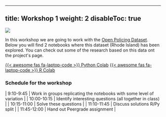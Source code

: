 
---
title: Workshop 1
weight: 2
disableToc: true
---

![](https://openpolicing.stanford.edu/img/logo_large_w_padding.png?width=20pc)

In this workshop we are going to work with the [Open Policing Dataset](https://openpolicing.stanford.edu/). Below you will find 2 notebooks where this dataset (Rhode Island) has been explored. You can check out some of the research based on this data ont the project's page.

[{{< awesome fas fa-laptop-code >}} Python Colab](https://colab.research.google.com/github/SDS-AAU/SDS-master/blob/master/M1/notebooks/data_exploration_case_py.ipynb)
[{{< awesome fas fa-laptop-code >}} R Colab](https://colab.research.google.com/github/SDS-AAU/SDS-master/blob/master/M1/notebooks/EDA_case_policing_R.ipynb)

### Schedule for the workshop

| 9:10-9:45   | Work in groups replicating the notebooks with some level of variation |
| 10:00-10:15 | Identify interesting questions (all together in class)                |
| 10:15-11:00 | Solve these questions                                                 |
| 11:10-11:45 | Discuss solutions R/Py split                                          |
| 11:45-12:00 | Hand out Peergrade assignment                                         |



<!-- 

**Follow along:**
* [{{< awesome fas fa-laptop-code >}} Slides DS in business](https://sdc-dataintelligence-slides-lfcnv834m.now.sh/?fbclid=IwAR2VGJqTma_ReJUqRZfV5KRz-2jHD1C009kjcmHSn2n7iST30BxC0V5oDj0#slide=1)


{{< tabs >}}

{{< tab name="1 - Current state">}}
<div>
  <h2>Data Science in business 1 - Current state</h2>
  {{< panopto "https://cbs.cloud.panopto.eu/Panopto/Pages/Viewer.aspx?id=dc8a48b8-4431-4589-ab4d-ac2300c433f6&fbclid=IwAR0QUrP9x8dc02a_RdjVC3PRAzfmkv7VLdS0_g0n6q2hBrD21gEnEgH6-JM">}}
</div>
  {{< /tab >}}

{{< tab name="2 - Intro ML">}}
<div>
  <h2>Data Science in business 2 - Introduction to Machine Learning</h2>
  {{< panopto "https://cbs.cloud.panopto.eu/Panopto/Pages/Viewer.aspx?id=e854a9b2-b1f7-4ac0-ae4e-ac2300c4343a&fbclid=IwAR1byNywE0qnmW1aMdK6KevugCeUL71VDNjUqHiI5PmuEsMCnWYjX9HUTrE">}}
</div>
  {{< /tab >}}

{{< tab name="3 - DS Teams">}}
<div>
  <h2>Data Science in business 3 -Team and Roles</h2>
  {{< panopto "https://cbs.cloud.panopto.eu/Panopto/Pages/Viewer.aspx?id=5199c047-790f-4477-87b5-ac2300c433c6&fbclid=IwAR1A4uqBGRj1DurW1bVcAbBKnALhhNEyulrh_LD7L5wuxb5oV1CdjPw1Uik">}}
</div>
  {{< /tab >}}

{{< /tabs >}}

-->